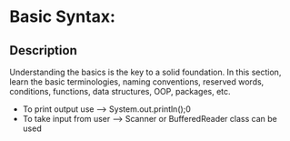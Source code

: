 # Basic Syntax:
## Description
Understanding the basics is the key to a solid foundation. In this section, learn the basic terminologies, naming conventions, reserved words, conditions, functions, data structures, OOP, packages, etc.
- To print output use —> System.out.println();0
- To take input from user —> Scanner or BufferedReader class can be used
